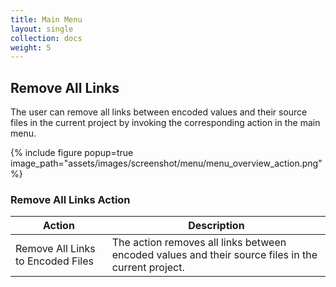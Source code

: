 ```yaml
---
title: Main Menu
layout: single
collection: docs
weight: 5
---
```


## Remove All Links

The user can remove all links between encoded values and their source files in the current project by invoking the
corresponding action in the main menu.

{% include figure popup=true image_path="assets/images/screenshot/menu/menu_overview_action.png" %}

### Remove All Links Action

| Action                            | Description                                                                                        |
|-----------------------------------|----------------------------------------------------------------------------------------------------|
| Remove All Links to Encoded Files | The action removes all links between encoded values and their source files in the current project. |


